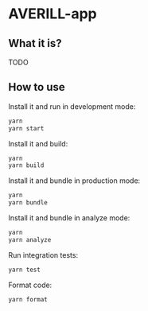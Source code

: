 # AVERILL-app

## What it is?

TODO

## How to use

Install it and run in development mode:

```bash
yarn
yarn start
```

Install it and build:

```bash
yarn
yarn build
```

Install it and bundle in production mode:

```bash
yarn
yarn bundle
```

Install it and bundle in analyze mode:

```bash
yarn
yarn analyze
```

Run integration tests:

```bash
yarn test
```

Format code:

```bash
yarn format
```